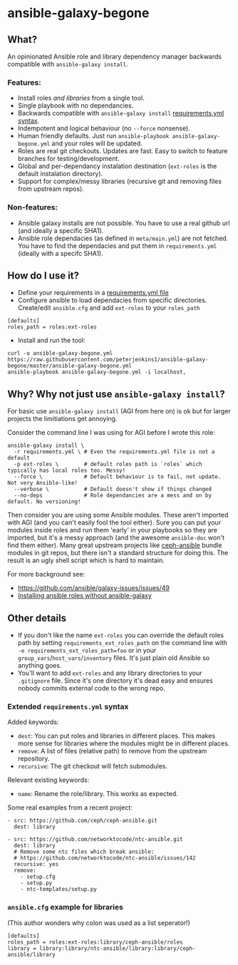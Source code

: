 # ansible-galaxy-begone

## What?

An opinionated Ansible role and library dependency manager backwards compatible with `ansible-galaxy install`.

### Features:
* Install roles *and libraries* from a single tool.
* Single playbook with no dependancies.
* Backwards compatible with `ansible-galaxy install` [requirements.yml syntax](http://docs.ansible.com/ansible/latest/galaxy.html#installing-multiple-roles-from-a-file).
* Indempotent and logical behaviour (no `--force` nonsense).
* Human friendly defaults. Just run `ansible-playbook ansible-galaxy-begone.yml` and your roles will be updated.
* Roles are real git checkouts. Updates are fast. Easy to switch to feature branches for testing/development.
* Global and per-dependancy instalation destination (`ext-roles` is the default instalation directory).
* Support for complex/messy libraries (recursive git and removing files from upstream repos).

### Non-features:
* Ansible galaxy installs are not possible. You have to use a real github url (and ideally a specific SHA1).
* Ansible role dependacies (as defined in `meta/main.yml`) are not fetched. You have to find the dependacies and put them in `requirements.yml` (ideally with a specifc SHA1).

## How do I use it?

* Define your requirements in a [requirements.yml file](http://docs.ansible.com/ansible/latest/galaxy.html#installing-multiple-roles-from-a-file)
* Configure ansible to load dependacies from specific directories. Create/edit `ansible.cfg` and add `ext-roles` to your `roles_path`
```
[defaults]
roles_path = roles:ext-roles
```
* Install and run the tool:
```
curl -o ansible-galaxy-begone.yml https://raw.githubusercontent.com/peterjenkins1/ansible-galaxy-begone/master/ansible-galaxy-begone.yml
ansible-playbook ansible-galaxy-begone.yml -i localhost,
```

## Why? Why not just use `ansible-galaxy install`?

For basic use `ansible-galaxy install` (AGI from here on) is ok but for larger projects the limitiations get annoying.

Consider the command line I was using for AGI before I wrote this role:
```
ansible-galaxy install \
  -r requirements.yml \ # Even the requirements.yml file is not a default
  -p ext-roles \        # default roles path is `roles` which typically has local roles too. Messy!
  --force \             # Default behaviour is to fail, not update. Not very Ansible-like!
  --verbose \           # Default doesn't show if things changed
  --no-deps             # Role dependancies are a mess and on by default. No versioning!  
```

Then consider you are using some Ansible modules. These aren't imported with AGI (and you can't easily fool the tool either). Sure you can put your modules inside roles and run them 'early' in your playbooks so they are imported, but it's a messy approach (and the awesome `ansible-doc` won't find them either). Many great upstream projects like [ceph-ansible](https://github.com/ceph/ceph-ansible/) bundle modules in git repos, but there isn't a standard structure for doing this. The result is an ugly shell script which is hard to maintain. 

For more background see:
* https://github.com/ansible/galaxy-issues/issues/49
* [Installing ansible roles without ansible-galaxy](https://medium.com/@peterjenkins/installing-ansible-roles-without-ansible-galaxy-e062d11a3ce0)

## Other details

* If you don't like the name `ext-roles` you can override the default roles path by setting `requirements_ext_roles_path` on the command line with `-e requirements_ext_roles_path=foo` or in your `group_vars`/`host_vars`/`inventory` files. It's just plain old Ansible so anything goes.
* You'll want to add `ext-roles` and any library directories to your `.gitignore` file. Since it's one directory it's dead easy and ensures nobody commits external code to the wrong repo.

### Extended `requirements.yml` syntax 

Added keywords:

* `dest`: You can put roles and libraries in different places. This makes more sense for libraries where the modules might be in different places.
* `remove`: A list of files (relative path) to remove from the upstream repository.
* `recursive`: The git checkout will fetch submodules.

Relevant existing keywords:
* `name`: Rename the role/library. This works as expected.

Some real examples from a recent project:
```
- src: https://github.com/ceph/ceph-ansible.git
  dest: library

- src: https://github.com/networktocode/ntc-ansible.git
  dest: library
  # Remove some ntc files which break ansible:
  # https://github.com/networktocode/ntc-ansible/issues/142
  recursive: yes
  remove:
    - setup.cfg
    - setup.py
    - ntc-templates/setup.py
```

### `ansible.cfg` example for libraries

(This author wonders why colon was used as a list seperator!)

```
[defaults]
roles_path = roles:ext-roles:library/ceph-ansible/roles
library = library:library/ntc-ansible/library:library/ceph-ansible/library
```
